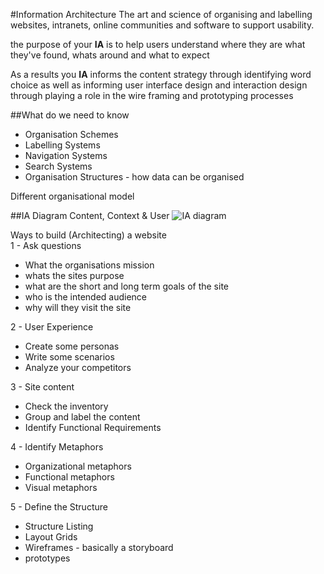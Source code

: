 #Information Architecture 
The art and science of organising and labelling websites, intranets, online communities and software to support usability.

the purpose of your **IA** is to help users understand where they are what they've found, whats around and what to expect 

As a results you **IA** informs the content strategy 
through identifying word choice as well as informing user interface design and interaction design through playing a role in the wire framing and prototyping processes

##What do we need to know
* Organisation Schemes 
* Labelling Systems 
* Navigation Systems
* Search Systems 
* Organisation Structures - how data can be organised 

Different organisational model 

##IA Diagram
Content, Context & User 
![IA diagram](https://dirtarchitecture.files.wordpress.com/2011/09/ia-diagram1.png)

Ways to build (Architecting) a website  
1 - Ask questions 	

* What the organisations mission 
* whats the sites purpose 
* what are the short and long term goals of the site
* who is the intended audience 
* why will they visit the site 

2 - User Experience 

* Create some personas 
* Write some scenarios 
* Analyze your competitors

3 - Site content 

* Check the inventory
* Group and label the content
* Identify Functional Requirements

4 - Identify Metaphors

* Organizational metaphors 
* Functional metaphors 
* Visual metaphors

5 - Define the Structure 

* Structure Listing 
* Layout Grids
* Wireframes - basically a storyboard
* prototypes

